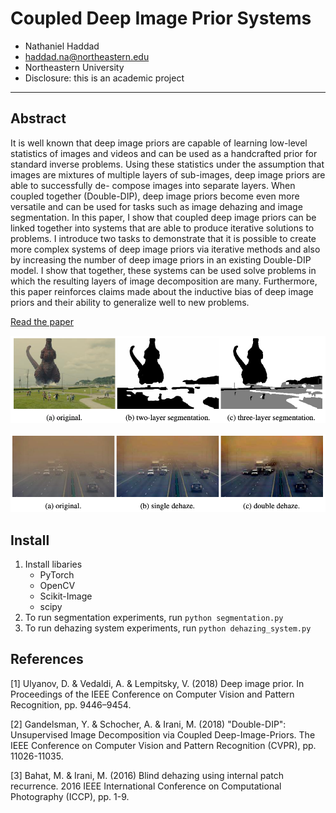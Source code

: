 # Coupled Deep Image Prior Systems

- Nathaniel Haddad
- haddad.na@northeastern.edu
- Northeastern University
- Disclosure: this is an academic project
---

## Abstract

It is well known that deep image priors are capable of learning low-level statistics of images and videos and can be 
used as a handcrafted prior for standard inverse problems. Using these statistics under the assumption that images are 
mixtures of multiple layers of sub-images, deep image priors are able to successfully de- compose images into separate 
layers. When coupled together (Double-DIP), deep image priors become even more versatile and can be used for tasks such 
as image dehazing and image segmentation. In this paper, I show that coupled deep image priors can be linked together 
into systems that are able to produce iterative solutions to problems. I introduce two tasks to demonstrate that it is 
possible to create more complex systems of deep image priors via iterative methods and also by increasing the number of 
deep image priors in an existing Double-DIP model. I show that together, these systems can be used solve problems in 
which the resulting layers of image decomposition are many. Furthermore, this paper reinforces claims made about the 
inductive bias of deep image priors and their ability to generalize well to new problems.

[Read the paper](coupled-deep-image-prior-systems.pdf)

![sketch](media/godzilla.png)

![sketch](media/qatar.png)

## Install

1. Install libaries
    - PyTorch
    - OpenCV
    - Scikit-Image
    - scipy
2. To run segmentation experiments, run `python segmentation.py`
4. To run dehazing system experiments, run `python dehazing_system.py`

## References

[1] Ulyanov, D. & Vedaldi, A. & Lempitsky, V. (2018) Deep image prior. In Proceedings of the IEEE Conference on Computer Vision and Pattern Recognition, pp. 9446–9454.

[2] Gandelsman, Y. & Schocher, A. & Irani, M. (2018) "Double-DIP": Unsupervised Image Decomposition via Coupled Deep-Image-Priors. The IEEE Conference on Computer Vision and Pattern Recognition (CVPR), pp. 11026-11035.

[3] Bahat, M. & Irani, M. (2016) Blind dehazing using internal patch recurrence. 2016 IEEE International Conference on Computational Photography (ICCP), pp. 1-9.

